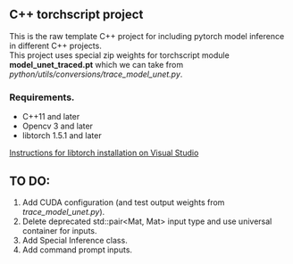## C++ torchscript project
This is the raw template C++ project for including pytorch model inference in different C++ projects.  
This project uses special zip weights for torchscript module **model_unet_traced.pt** which we can take from *python/utils/conversions/trace_model_unet.py*. 

### Requirements.
 - C++11 and later  
 - Opencv 3 and later
 - libtorch 1.5.1 and later  

[Instructions for libtorch installation on Visual Studio](https://medium.com/@boonboontongbuasirilai/building-pytorch-c-integration-libtorch-with-ms-visual-studio-2017-44281f9921ea)  

## TO DO:
1) Add CUDA configuration (and test output weights from *trace_model_unet.py*).  
2) Delete deprecated std::pair<Mat, Mat> input type and use universal container for inputs.  
3) Add Special Inference class.  
4) Add command prompt inputs.  
